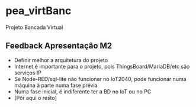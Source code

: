 # pea_virtBanc
Projeto Bancada Virtual

## Feedback Apresentação M2

- Definir melhor a arquitetura do projeto
- Internet é importante para o projeto, pois ThingsBoard/MariaDB/etc são serviços IP
- Se Node-RED/sql-lite não funcionar no IoT2040, pode funcionar numa máquina à parte numa fase prévia
- Numa fase inicial, é indiferente ter a BD no IoT ou no PC
- [Pôr aqui o resto]
